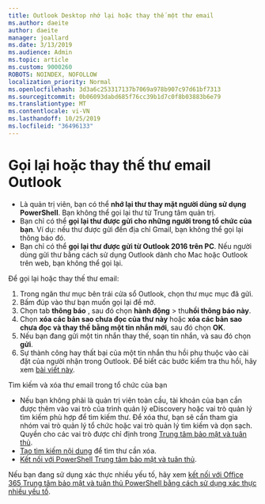 ```yaml
---
title: Outlook Desktop nhớ lại hoặc thay thế một thư email
ms.author: daeite
author: daeite
manager: joallard
ms.date: 3/13/2019
ms.audience: Admin
ms.topic: article
ms.custom: 9000260
ROBOTS: NOINDEX, NOFOLLOW
localization_priority: Normal
ms.openlocfilehash: 3d3a6c253317137b7069a978b907c97d61bf7313
ms.sourcegitcommit: 0b06093dabd685f76cc39b1d7c0f8b03883b6e79
ms.translationtype: MT
ms.contentlocale: vi-VN
ms.lasthandoff: 10/25/2019
ms.locfileid: "36496133"
---
```

# <a name="recall-or-replace-an-outlook-email-message"></a>Gọi lại hoặc thay thế thư email Outlook

- Là quản trị viên, bạn có thể **nhớ lại thư thay mặt người dùng sử dụng PowerShell**. Bạn không thể gọi lại thư từ Trung tâm quản trị.
- Bạn chỉ có thể **gọi lại thư được gửi cho những người trong tổ chức của bạn**. Ví dụ: nếu thư được gửi đến địa chỉ Gmail, bạn không thể gọi lại thông báo đó.
- Bạn chỉ có thể **gọi lại thư được gửi từ Outlook 2016 trên PC**. Nếu người dùng gửi thư bằng cách sử dụng Outlook dành cho Mac hoặc Outlook trên web, bạn không thể gọi lại.

Để gọi lại hoặc thay thế thư email:

1. Trong ngăn thư mục bên trái cửa sổ Outlook, chọn thư mục mục đã gửi.
1. Bấm đúp vào thư bạn muốn gọi lại để mở.
1. Chọn tab **thông báo** , sau đó chọn **hành động** > thu**hồi thông báo này**.
1. Chọn **xóa các bản sao chưa đọc của thư này** hoặc **xóa các bản sao chưa đọc và thay thế bằng một tin nhắn mới**, sau đó chọn **OK**.
1. Nếu bạn đang gửi một tin nhắn thay thế, soạn tin nhắn, và sau đó chọn **gửi**.
1. Sự thành công hay thất bại của một tin nhắn thu hồi phụ thuộc vào cài đặt của người nhận trong Outlook. Để biết các bước kiểm tra thu hồi, hãy xem [bài viết này](https://support.office.com/article/35027f88-d655-4554-b4f8-6c0729a723a0).

Tìm kiếm và xóa thư email trong tổ chức của bạn

- Nếu bạn không phải là quản trị viên toàn cầu, tài khoản của bạn cần được thêm vào vai trò của trình quản lý eDiscovery hoặc vai trò quản lý tìm kiếm phù hợp để tìm kiếm thư. Để xóa thư, bạn sẽ cần tham gia nhóm vai trò quản lý tổ chức hoặc vai trò quản lý tìm kiếm và dọn sạch. Quyền cho các vai trò được chỉ định trong [Trung tâm bảo mật và tuân thủ](https://go.microsoft.com/fwlink/?linkid=2083731).
- [Tạo tìm kiếm nội dung](https://docs.microsoft.com/office365/securitycompliance/content-search) để tìm thư cần xóa.
- [Kết nối với PowerShell Trung tâm bảo mật và tuân thủ](https://docs.microsoft.com/powershell/exchange/office-365-scc/connect-to-scc-powershell/connect-to-scc-powershell?view=exchange-ps).

Nếu bạn đang sử dụng xác thực nhiều yếu tố, hãy xem [kết nối với Office 365 Trung tâm bảo mật và tuân thủ PowerShell bằng cách sử dụng xác thực nhiều yếu tố](https://docs.microsoft.com/powershell/exchange/office-365-scc/connect-to-scc-powershell/mfa-connect-to-scc-powershell?view=exchange-ps).